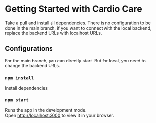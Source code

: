 # Getting Started with Cardio Care

Take a pull and install all dependencies.
There is no configuration to be done in the main branch, if you want to connect with the local backend, replace the backend URLs with localhost URLs.

## Configurations

For the main branch, you can directly start.
But for local, you need to change the backend URLs.

### `npm install`

Install dependencies

### `npm start`

Runs the app in the development mode.\
Open [http://localhost:3000](http://localhost:3000) to view it in your browser.

